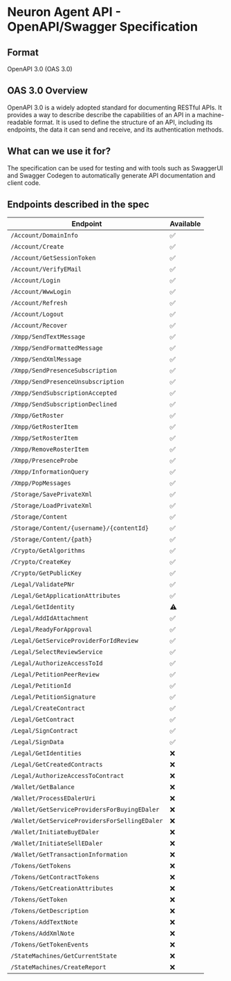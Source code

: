 # Neuron Agent API - OpenAPI/Swagger Specification

## Format

OpenAPI 3.0 (OAS 3.0)

## OAS 3.0 Overview

OpenAPI 3.0 is a widely adopted standard for documenting RESTful APIs. It provides a way to describe describe the capabilities of an API in a machine-readable format.
It is used to define the structure of an API, including its endpoints, the data it can send and receive, and its authentication methods.

## What can we use it for?

The specification can be used for testing and with tools such as SwaggerUI and Swagger Codegen to automatically generate API documentation and client code.

## Endpoints described in the spec

| Endpoint                                     | Available      |
|----------------------------------------------|----------------|
| `/Account/DomainInfo`                        | ✅             |
| `/Account/Create`                            | ✅             |
| `/Account/GetSessionToken`                   | ✅             |
| `/Account/VerifyEMail`                       | ✅             |
| `/Account/Login`                             | ✅             |
| `/Account/WwwLogin`                          | ✅             |
| `/Account/Refresh`                           | ✅             |
| `/Account/Logout`                            | ✅             |
| `/Account/Recover`                           | ✅             |
| `/Xmpp/SendTextMessage`                      | ✅             |
| `/Xmpp/SendFormattedMessage`                 | ✅             |
| `/Xmpp/SendXmlMessage`                       | ✅             |
| `/Xmpp/SendPresenceSubscription`             | ✅             |
| `/Xmpp/SendPresenceUnsubscription`           | ✅             |
| `/Xmpp/SendSubscriptionAccepted`             | ✅             |
| `/Xmpp/SendSubscriptionDeclined`             | ✅             |
| `/Xmpp/GetRoster`                            | ✅             |
| `/Xmpp/GetRosterItem`                        | ✅             |
| `/Xmpp/SetRosterItem`                        | ✅             |
| `/Xmpp/RemoveRosterItem`                     | ✅             |
| `/Xmpp/PresenceProbe`                        | ✅             |
| `/Xmpp/InformationQuery`                     | ✅             |
| `/Xmpp/PopMessages`                          | ✅             |
| `/Storage/SavePrivateXml`                    | ✅             |
| `/Storage/LoadPrivateXml`                    | ✅             |
| `/Storage/Content`                           | ✅             |
| `/Storage/Content/{username}/{contentId}`    | ✅             |
| `/Storage/Content/{path}`                    | ✅             |
| `/Crypto/GetAlgorithms`                      | ✅             |
| `/Crypto/CreateKey`                          | ✅             |
| `/Crypto/GetPublicKey`                       | ✅             |
| `/Legal/ValidatePNr`                         | ✅             |
| `/Legal/GetApplicationAttributes`            | ✅             |
| `/Legal/GetIdentity`                         | ⚠️             |
| `/Legal/AddIdAttachment`                     | ✅             |
| `/Legal/ReadyForApproval`                    | ✅             |
| `/Legal/GetServiceProviderForIdReview`       | ✅             |
| `/Legal/SelectReviewService`                 | ✅             |
| `/Legal/AuthorizeAccessToId`                 | ✅             |
| `/Legal/PetitionPeerReview`                  | ✅             |
| `/Legal/PetitionId`                          | ✅             |
| `/Legal/PetitionSignature`                   | ✅             |
| `/Legal/CreateContract`                      | ✅             |
| `/Legal/GetContract`                         | ✅             |
| `/Legal/SignContract`                        | ✅             |
| `/Legal/SignData`                            | ✅             |
| `/Legal/GetIdentities`                       | ❌             |
| `/Legal/GetCreatedContracts`                 | ❌             |
| `/Legal/AuthorizeAccessToContract`           | ❌             |
| `/Wallet/GetBalance`                         | ❌             |
| `/Wallet/ProcessEDalerUri`                   | ❌             |
| `/Wallet/GetServiceProvidersForBuyingEDaler` | ❌             |
| `/Wallet/GetServiceProvidersForSellingEDaler`| ❌             |
| `/Wallet/InitiateBuyEDaler`                  | ❌             |
| `/Wallet/InitiateSellEDaler`                 | ❌             |
| `/Wallet/GetTransactionInformation`          | ❌             |
| `/Tokens/GetTokens`                          | ❌             |
| `/Tokens/GetContractTokens`                  | ❌             |
| `/Tokens/GetCreationAttributes`              | ❌             |
| `/Tokens/GetToken`                           | ❌             |
| `/Tokens/GetDescription`                     | ❌             |
| `/Tokens/AddTextNote`                        | ❌             |
| `/Tokens/AddXmlNote`                         | ❌             |
| `/Tokens/GetTokenEvents`                     | ❌             |
| `/StateMachines/GetCurrentState`             | ❌             |
| `/StateMachines/CreateReport`                | ❌             |
